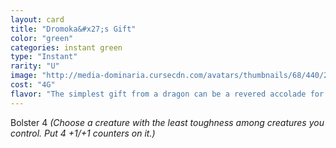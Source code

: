 ```yaml
---
layout: card
title: "Dromoka&#x27;s Gift"
color: "green"
categories: instant green
type: "Instant"
rarity: "U"
image: "http://media-dominaria.cursecdn.com/avatars/thumbnails/68/440/200/283/635618518901267732.png"
cost: "4G"
flavor: "The simplest gift from a dragon can be a revered accolade for a human warrior."
---
```


Bolster 4 <em>(Choose a creature with the least toughness among creatures you control. Put 4 +1/+1 counters on it.)</em>
